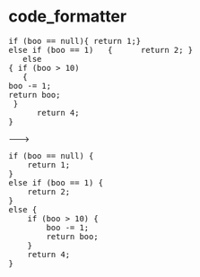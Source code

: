 # code_formatter

<pre>
if (boo == null){ return 1;}
else if (boo == 1)   {      return 2; }    
   else 
{ if (boo > 10) 
   {
boo -= 1;    
return boo;
 }  
      return 4;
} 
</pre>

---> 
<pre>
if (boo == null) {
    return 1;
}
else if (boo == 1) {
    return 2;
}
else {
    if (boo > 10) {
        boo -= 1;
        return boo;
    }
    return 4;
}
</pre>
